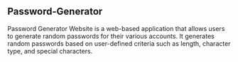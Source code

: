 ## Password-Generator
Password Generator Website is a web-based application that allows users to generate random passwords for their various accounts.
It generates random passwords based on user-defined criteria such as length, character type, and special characters.

